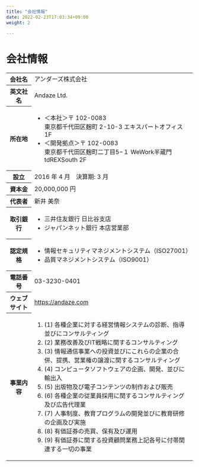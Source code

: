 ```yaml
---
title: "会社情報"
date: 2022-02-23T17:03:34+09:00
weight: 2
 
---
```


<h1>会社情報</h1>

<!-- ## アンダーズとは

世界中のITテックを活用し
ユーザーとのコミュニケーションにより
最適なプロダクトをつくり上げる、
次世代型開発会社。

常識を変えるプロダクトを生み出す
「アンダーズ」をご体感ください。 -->

<!-- ## 会社情報 -->

<table>

<tbody>

<tr class="flex p-8 border-0 bg-gray-50">
<th class="w-1/3 font-bold">会社名</th>
<td class="w-2/3 p-0">アンダーズ株式会社</td>
</tr>

<tr class="flex p-8 border-0">
<th class="w-1/3 font-bold">英文社名</th>
<td class="w-2/3 p-0">Andaze Ltd.</td>
</tr>

<tr class="flex p-8 border-0 bg-gray-50">
<th class="w-1/3 font-bold">所在地</th>
<td class="w-2/3 p-0">
<ul class="list-none p-0">
<li class="p-0 mt-0 mb-4">＜本社＞〒 102-0083<br>東京都千代田区麹町 2-10-3 エキスパートオフィス 1F</li>
<li class="p-0 mt-0">＜開発拠点＞〒 102-0083<br>東京都千代田区麹町二丁目5−１ WeWork半蔵門tdREXSouth 2F</li>
</ul>
</td>
</tr>

<tr class="flex p-8 border-0">
<th class="w-1/3 font-bold">設立</th>
<td class="w-2/3 p-0">2016 年 4 月　決算期: 3 月</td>
</tr>

<tr class="flex p-8 border-0 bg-gray-50">
<th class="w-1/3 font-bold">資本金</th>
<td class="w-2/3 p-0">20,000,000 円</td>
</tr>

<tr class="flex p-8 border-0">
<th class="w-1/3 font-bold">代表者</th>
<td class="w-2/3 p-0">新井 美奈</td>
</tr>

<tr class="flex p-8 border-0 bg-gray-50">
<th class="w-1/3 font-bold">取引銀行</th>
<td class="w-2/3 p-0">
<ul class="list-none p-0">
<li class="p-0 mt-0 mb-4">三井住友銀行 日比谷支店</li>
<li class="p-0 mt-0 ">ジャパンネット銀行 本店営業部</li>
</ul>
</td>
</tr>

<tr class="flex p-8 border-0">
<th class="w-1/3 font-bold">認定規格</th>
<td class="w-2/3 p-0">
<ul class="list-none p-0">
<li class="p-0 mt-0 mb-4">情報セキュリティマネジメントシステム（ISO27001）</li>
<li class="p-0 mt-0">品質マネジメントシステム（ISO9001）</li>
</ul>
</td>
</tr>

<tr class="flex p-8 border-0 bg-gray-50">
<th class="w-1/3 font-bold">電話番号</th>
<td class="w-2/3 p-0">03-3230-0401</td>
</tr>

<tr class="flex p-8 border-0">
<th class="w-1/3 font-bold">ウェブサイト</td>
<td class="w-2/3 p-0"><a href="https://www.andaze.com/ja/">https://andaze.com</a></td>
</tr>

<tr class="flex p-8 border-0 bg-gray-50">
<th class="w-1/3 font-bold">事業内容</th>
<td class="w-2/3 p-0">
<ol class="list-none p-0">
<li class="p-0 mt-0 mb-4">(1) 各種企業に対する経営情報システムの診断、指導並びにコンサルティング</li>
<li class="p-0 mt-0 mb-4">(2) 業務改善及びIT戦略に関するコンサルティング</li>
<li class="p-0 mt-0 mb-4">(3) 情報通信事業への投資並びにこれらの企業の合併、提携、営業権の譲渡に関するコンサルティング</li>
<li class="p-0 mt-0 mb-4">(4) コンピュータソフトウェアの企画、開発、並びに輸出入</li>
<li class="p-0 mt-0 mb-4">(5) 出版物及び電子コンテンツの制作および販売</li>
<li class="p-0 mt-0 mb-4">(6) 各種企業の従業員採用に関するコンサルティング及び広告代理業</li>
<li class="p-0 mt-0 mb-4">(7) 人事制度、教育プログラムの開発並びに教育研修の企画及び実施</li>
<li class="p-0 mt-0 mb-4">(8) 有価証券の売買、保有及び運用</li>
<li class="p-0 mt-0">(9) 有価証券に関する投資顧問業務上記各号に付帯関連する一切の事業</li>
</ol>
</td>
</tr>

</tbody>

</table>